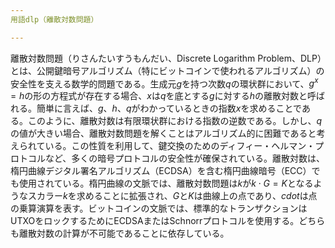 ```yaml
---
用語dlp（離散対数問題）

---
```

離散対数問題（りさんたいすうもんだい、Discrete Logarithm Problem、DLP）とは、公開鍵暗号アルゴリズム（特にビットコインで使われるアルゴリズム）の安全性を支える数学的問題である。生成元$g$を持つ次数$q$の環状群において、$g^x = h$の形の方程式が存在する場合、$x$は$q$を底とする$g$に対する$h$の離散対数と呼ばれる。簡単に言えば、$g$、$h$、$q$がわかっているときの指数$x$を求めることである。このように、離散対数は有限環状群における指数の逆数である。しかし、$q$の値が大きい場合、離散対数問題を解くことはアルゴリズム的に困難であると考えられている。この性質を利用して、鍵交換のためのディフィー・ヘルマン・プロトコルなど、多くの暗号プロトコルの安全性が確保されている。離散対数は、楕円曲線デジタル署名アルゴリズム（ECDSA）を含む楕円曲線暗号（ECC）でも使用されている。楕円曲線の文脈では、離散対数問題は$k$が$k \cdot G = K$となるようなスカラー$k$を求めることに拡張され、$G$と$K$は曲線上の点であり、$cdot$は点の乗算演算を表す。ビットコインの文脈では、標準的なトランザクションはUTXOをロックするためにECDSAまたはSchnorrプロトコルを使用する。どちらも離散対数の計算が不可能であることに依存している。